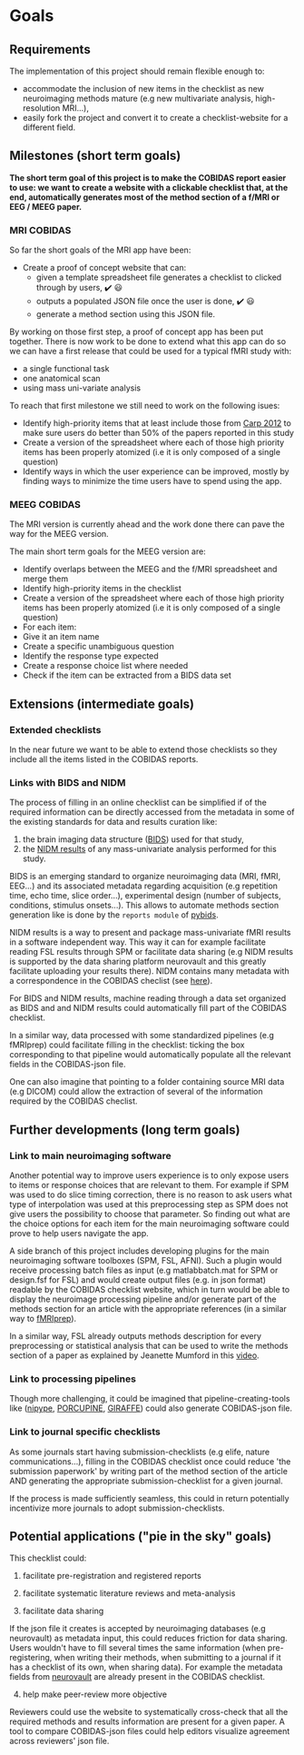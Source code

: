 # Goals


## Requirements

  The implementation of this project should remain flexible enough to:
  - accommodate the inclusion of new items in the checklist as new neuroimaging methods mature (e.g new multivariate analysis, high-resolution MRI...),
  - easily fork the project and convert it to create a checklist-website for a different field.


## Milestones (short term goals)

**The short term goal of this project is to make the COBIDAS report easier to use: we want to create a website with a clickable checklist that, at the end, automatically generates most of the method section of a f/MRI or EEG / MEEG paper.**

### MRI COBIDAS

So far the short goals of the MRI app have been:

-   Create a proof of concept website that can:
    - given a template spreadsheet file generates a checklist to clicked through by users, :heavy_check_mark: :smiley:
    - outputs a populated JSON file once the user is done, :heavy_check_mark: :smiley:
    - generate a method section using this JSON file.

By working on those first step, a proof of concept app has been put together. There is now work to be done to extend what this app can do so we can have a first release that could be used for a typical fMRI study with:
-   a single functional task
-   one anatomical scan
-   using mass uni-variate analysis

To reach that first milestone we still need to work on the following isues:
-   Identify high-priority items that at least include those from [Carp 2012](https://www.ncbi.nlm.nih.gov/pubmed/22796459) to make sure users do better than 50% of the papers reported in this study
-   Create a version of the spreadsheet where each of those high priority items has been properly atomized (i.e it is only composed of a single question)
-   Identify ways in which the user experience can be improved, mostly by finding ways to minimize the time users have to spend using the app.

### MEEG COBIDAS

The MRI version is currently ahead and the work done there can pave the way for the MEEG version.

The main short term goals for the MEEG version are:

-   Identify overlaps between the MEEG and the f/MRI spreadsheet and merge them
-   Identify high-priority items in the checklist
-   Create a version of the spreadsheet where each of those high priority items has been properly atomized (i.e it is only composed of a single question)
-   For each item:
  -  Give it an item name
  -  Create a specific unambiguous question
  -  Identify the response type expected
  -  Create a response choice list where needed
  -  Check if the item can be extracted from a BIDS data set


## Extensions (intermediate goals)

### Extended checklists
In the near future we want to be able to extend those checklists so they include all the items listed in the COBIDAS reports.

### Links with BIDS and NIDM
The process of filling in an online checklist can be simplified if of the required information can be directly accessed from the metadata in some of the existing standards for data and results curation like:
1. the brain imaging data structure ([BIDS](http://bids.neuroimaging.io/)) used for that study,
2. the [NIDM results](http://nidm.nidash.org/specs/nidm-results_130.html) of any mass-univariate analysis performed for this study.

BIDS is an emerging standard to organize neuroimaging data (MRI, fMRI, EEG...) and its associated metadata regarding acquisition (e.g repetition time, echo time, slice order...), experimental design (number of subjects, conditions, stimulus onsets...). This allows to automate methods section generation like is done by the `reports module` of [pybids](https://github.com/bids-standard/pybids/tree/master/bids/reports).

NIDM results is a way to present and package mass-univariate fMRI results in a software independent way. This way it can for example facilitate reading FSL results through SPM or facilitate data sharing (e.g NIDM results is supported by the data sharing platform neurovault and this greatly facilitate uploading your results there). NIDM contains many metadata with a correspondence in the COBIDAS checlist (see [here](https://media.nature.com/original/nature-assets/sdata/2016/sdata2016102/extref/sdata2016102-s1.pdf)).

For BIDS and NIDM results, machine reading through a data set organized as BIDS and and NIDM results could automatically fill part of the COBIDAS checklist.

In a similar way, data processed with some standardized pipelines (e.g fMRIprep) could facilitate filling in the checklist: ticking the box corresponding to that pipeline would automatically populate all the relevant fields in the COBIDAS-json file.

One can also imagine that pointing to a folder containing source MRI data (e.g DICOM) could allow the extraction of several of the information required by the COBIDAS checlist.


## Further developments (long term goals)

### Link to main neuroimaging software

Another potential way to improve users experience is to only expose users to items or response choices that are relevant to them. For example if SPM was used to do slice timing correction, there is no reason to ask users what type of interpolation was used at this preprocessing step as SPM does not give users the possibility to choose that parameter. So finding out what are the choice options for each item for the main neuroimaging software could prove to help users navigate the app.

A side branch of this project includes developing plugins for the main neuroimaging software toolboxes (SPM, FSL, AFNI). Such a plugin would receive processing batch files as input (e.g matlabbatch.mat for SPM or design.fsf for FSL) and would create output files (e.g. in json format) readable by the COBIDAS checklist website, which in turn would be able to display the neuroimage processing pipeline and/or generate part of the methods section for an article with the appropriate references (in a similar way to [fMRIprep](https://fmriprep.readthedocs.io/en/stable/citing.html)).

In a similar way, FSL already outputs methods description for every preprocessing or statistical analysis that can be used to write the methods section of a paper as explained by Jeanette Mumford in this [video](https://www.youtube.com/watch?v=1SOIUVnTglM).

### Link to processing pipelines

Though more challenging, it could be imagined that pipeline-creating-tools like ([nipype](https://nipype.readthedocs.io/en/latest/), [PORCUPINE](https://journals.plos.org/ploscompbiol/article?id=10.1371/journal.pcbi.1006064), [GIRAFFE](https://giraffe.tools/porcupine/TimVanMourik/GiraffePlayground/master)) could also generate COBIDAS-json file.

### Link to journal specific checklists
As some journals start having submission-checklists (e.g elife, nature communications...), filling in the COBIDAS checklist once could reduce 'the submission paperwork' by writing part of the method section of the article AND generating the appropriate submission-checklist for a given journal.

If the process is made sufficiently seamless, this could in return potentially incentivize more journals to adopt submission-checklists.


## Potential applications ("pie in the sky" goals)

This checklist could:

1. facilitate pre-registration and registered reports

2. facilitate systematic literature reviews and meta-analysis

3. facilitate data sharing

If the json file it creates is accepted by neuroimaging databases (e.g neurovault) as metadata input, this could reduces friction for data sharing. Users wouldn't have to fill several times the same information (when pre-registering, when writing their methods, when submitting to a journal if it has a checklist of its own, when sharing data). For example the metadata fields from [neurovault](https://github.com/NeuroVault/NeuroVault/blob/master/scripts/metadata_neurovault.csv) are already present in the COBIDAS checklist.

4. help make peer-review more objective

Reviewers could use the website to systematically cross-check that all the required methods and results information are present for a given paper. A tool to compare COBIDAS-json files could help editors visualize agreement across reviewers' json file.
